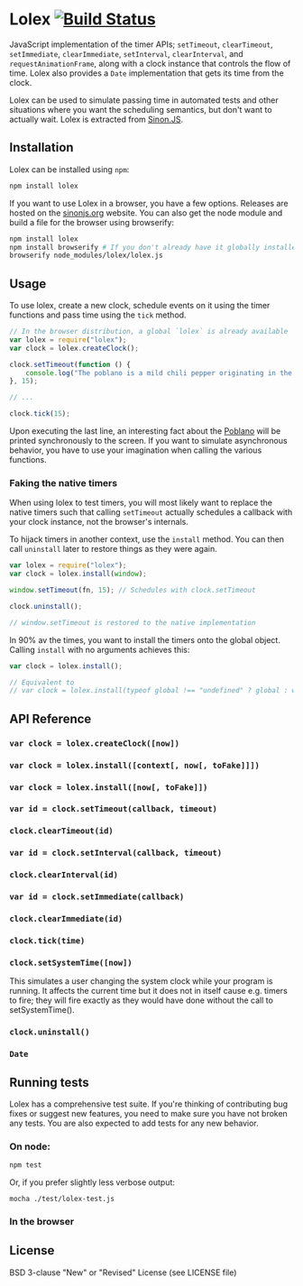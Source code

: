 # Lolex [![Build Status](https://secure.travis-ci.org/sinonjs/lolex.png)](http://travis-ci.org/sinonjs/lolex)

JavaScript implementation of the timer APIs; `setTimeout`, `clearTimeout`,
`setImmediate`, `clearImmediate`, `setInterval`, `clearInterval`, and
`requestAnimationFrame`, along with a clock instance that controls the flow of
time. Lolex also provides a `Date` implementation that gets its time from the
clock.

Lolex can be used to simulate passing time in automated tests and other
situations where you want the scheduling semantics, but don't want to actually
wait. Lolex is extracted from [Sinon.JS](https://github.com/sinonjs/sinon.js).

## Installation

Lolex can be installed using `npm`:

```sh
npm install lolex
```

If you want to use Lolex in a browser, you have a few options. Releases are
hosted on the [sinonjs.org](http://sinonjs.org/download/) website. You can also
get the node module and build a file for the browser using browserify:

```sh
npm install lolex
npm install browserify # If you don't already have it globally installed
browserify node_modules/lolex/lolex.js
```

## Usage

To use lolex, create a new clock, schedule events on it using the timer
functions and pass time using the `tick` method.

```js
// In the browser distribution, a global `lolex` is already available
var lolex = require("lolex");
var clock = lolex.createClock();

clock.setTimeout(function () {
    console.log("The poblano is a mild chili pepper originating in the state of Puebla, Mexico.");
}, 15);

// ...

clock.tick(15);
```

Upon executing the last line, an interesting fact about the
[Poblano](http://en.wikipedia.org/wiki/Poblano) will be printed synchronously to
the screen. If you want to simulate asynchronous behavior, you have to use your
imagination when calling the various functions.

### Faking the native timers

When using lolex to test timers, you will most likely want to replace the native
timers such that calling `setTimeout` actually schedules a callback with your
clock instance, not the browser's internals.

To hijack timers in another context, use the `install` method. You can then call
`uninstall` later to restore things as they were again.

```js
var lolex = require("lolex");
var clock = lolex.install(window);

window.setTimeout(fn, 15); // Schedules with clock.setTimeout

clock.uninstall();

// window.setTimeout is restored to the native implementation
```

In 90% av the times, you want to install the timers onto the global object.
Calling `install` with no arguments achieves this:

```js
var clock = lolex.install();

// Equivalent to
// var clock = lolex.install(typeof global !== "undefined" ? global : window);
```

## API Reference

### `var clock = lolex.createClock([now])`

### `var clock = lolex.install([context[, now[, toFake]]])`

### `var clock = lolex.install([now[, toFake]])`

### `var id = clock.setTimeout(callback, timeout)`

### `clock.clearTimeout(id)`

### `var id = clock.setInterval(callback, timeout)`

### `clock.clearInterval(id)`

### `var id = clock.setImmediate(callback)`

### `clock.clearImmediate(id)`

### `clock.tick(time)`

### `clock.setSystemTime([now])`
This simulates a user changing the system clock while your program is running.
It affects the current time but it does not in itself cause e.g. timers to fire; they will fire exactly as they would have done without the call to setSystemTime().

### `clock.uninstall()`

### `Date`

## Running tests

Lolex has a comprehensive test suite. If you're thinking of contributing bug
fixes or suggest new features, you need to make sure you have not broken any
tests. You are also expected to add tests for any new behavior.

### On node:

```sh
npm test
```

Or, if you prefer slightly less verbose output:

```
mocha ./test/lolex-test.js
```

### In the browser



## License

BSD 3-clause "New" or "Revised" License  (see LICENSE file)
